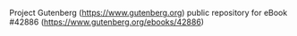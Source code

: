Project Gutenberg (https://www.gutenberg.org) public repository for eBook #42886 (https://www.gutenberg.org/ebooks/42886)
